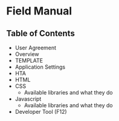 # Field Manual

## Table of Contents
* User Agreement
* Overview
* TEMPLATE
* Application Settings
* HTA
* HTML
* CSS
  * Available libraries and what they do
* Javascript
  * Available libraries and what they do
* Developer Tool (F12)
